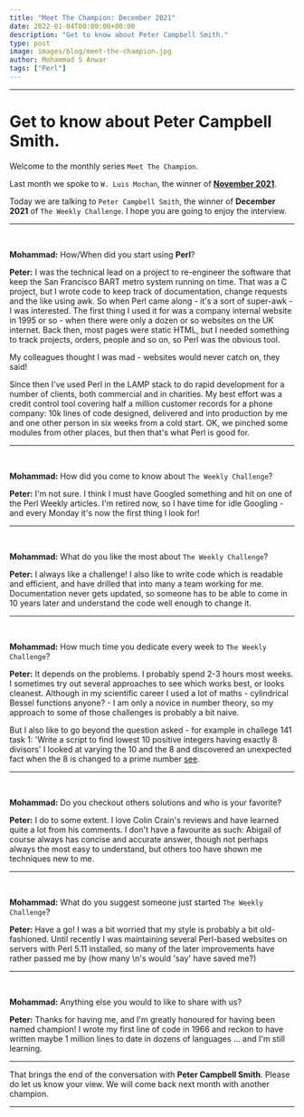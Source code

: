 ```yaml
---
title: "Meet The Champion: December 2021"
date: 2022-01-04T00:00:00+00:00
description: "Get to know about Peter Campbell Smith."
type: post
image: images/blog/meet-the-champion.jpg
author: Mohammad S Anwar
tags: ["Perl"]
---
```

---

# Get to know about Peter Campbell Smith.

Welcome to the monthly series `Meet The Champion`.

Last month we spoke to `W. Luis Mochan`, the winner of **[November 2021](/blog/meet-the-champion-2021-11)**.

Today we are talking to `Peter Campbell Smith`, the winner of **December 2021** of `The Weekly Challenge`. I hope you are going to enjoy the interview.

---

<br>

**Mohammad:** How/When did you start using **Perl**?

**Peter:** I was the technical lead on a project to re-engineer the software that keep the San Francisco BART metro system running on time. That was a C project, but I wrote code to keep track of documentation, change requests and the like using awk. So when Perl came along - it's a sort of super-awk - I was interested.  The first thing I used it for was a company internal website in 1995 or so - when there were only a dozen or so websites on the UK internet. Back then, most pages were static HTML, but I needed something to track projects, orders, people and so on, so Perl was the obvious tool.

My colleagues thought I was mad - websites would never catch on, they said!

Since then I've used Perl in the LAMP stack to do rapid development for a number of clients, both commercial and in charities. My best effort was a credit control tool covering half a million customer records for a phone company: 10k lines of code designed, delivered and into production by me and one other person in six weeks from a cold start.  OK, we pinched some modules from other places, but then that's what Perl is good for.

---

<br>

**Mohammad:** How did you come to know about `The Weekly Challenge`?

**Peter:** I'm not sure. I think I must have Googled something and hit on one of the Perl Weekly articles. I'm retired now, so I have time for idle Googling - and every Monday it's now the first thing I look for!

---

<br>

**Mohammad:** What do you like the most about `The Weekly Challenge`?

**Peter:** I always like a challenge! I also like to write code which is readable and efficient, and have drilled that into many a team working for me.  Documentation never gets updated, so someone has to be able to come in 10 years later and understand the code well enough to change it.

---

<br>

**Mohammad:** How much time you dedicate every week to `The Weekly Challenge`?

**Peter:** It depends on the problems.  I probably spend 2-3 hours most weeks.  I sometimes try out several approaches to see which works best, or looks cleanest. Although in my scientific career I used a lot of maths - cylindrical Bessel functions anyone? - I am only a novice in number theory, so my approach to some of those challenges is probably a bit naive.

But I also like to go beyond the question asked - for example in challege 141 task 1: 'Write a script to find lowest 10 positive integers having exactly 8 divisors' I looked at varying the 10 and the 8 and discovered an unexpected fact when the 8 is changed to a prime number [see](https://pjcs-pwc.blogspot.com/2021/12/perl-weekly-challenge-141-task-1-reads.html).

---

<br>

**Mohammad:** Do you checkout others solutions and who is your favorite?

**Peter:** I do to some extent. I love Colin Crain's reviews and have learned quite a lot from his comments. I don't have a favourite as such: Abigail of course always has concise and accurate answer, though not perhaps always the most easy to understand, but others too have shown me techniques new to me.

---

<br>

**Mohammad:** What do you suggest someone just started `The Weekly Challenge`?

**Peter:** Have a go! I was a bit worried that my style is probably a bit old-fashioned. Until recently I was maintaining several Perl-based websites on servers with Perl 5.11 installed, so many of the later improvements have rather passed me by (how many \n's would 'say' have saved me?)

---

<br>

**Mohammad:** Anything else you would to like to share with us?

**Peter:** Thanks for having me, and I'm greatly honoured for having been named champion!  I wrote my first line of code in 1966 and reckon to have written maybe 1 million lines to date in dozens of languages ... and I'm still learning.

---

That brings the end of the conversation with **Peter Campbell Smith**. Please do let us know your view. We will come back next month with another champion.

---
